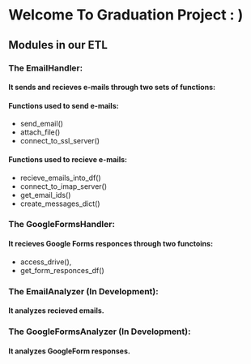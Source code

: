 # Welcome To Graduation Project : )

## Modules in our ETL

### The EmailHandler:  
#### It sends and recieves e-mails through two sets of functions:

#### Functions used to send e-mails:
- send_email()
- attach_file()
- connect_to_ssl_server()

#### Functions used to recieve e-mails:
- recieve_emails_into_df()
- connect_to_imap_server()
- get_email_ids()
- create_messages_dict()

### The GoogleFormsHandler:  
#### It recieves Google Forms responces through two functoins:
- access_drive(),
- get_form_responces_df()

### The EmailAnalyzer (In Development):  
#### It analyzes recieved emails.

### The GoogleFormsAnalyzer (In Development):  
#### It analyzes GoogleForm responses.
